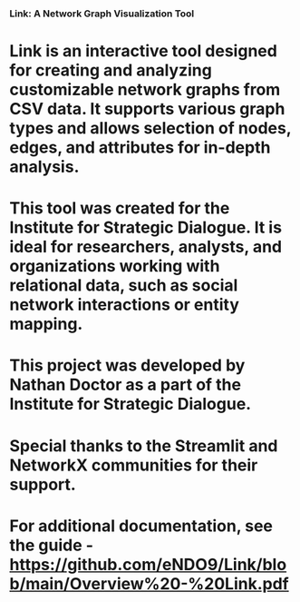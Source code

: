 ### Link: A Network Graph Visualization Tool

# Link is an interactive tool designed for creating and analyzing customizable network graphs from CSV data. It supports various graph types and allows selection of nodes, edges, and attributes for in-depth analysis.

# This tool was created for the Institute for Strategic Dialogue. It is ideal for researchers, analysts, and organizations working with relational data, such as social network interactions or entity mapping.

# This project was developed by Nathan Doctor as a part of the Institute for Strategic Dialogue. 

# Special thanks to the Streamlit and NetworkX communities for their support.

# For additional documentation, see the guide - https://github.com/eNDO9/Link/blob/main/Overview%20-%20Link.pdf